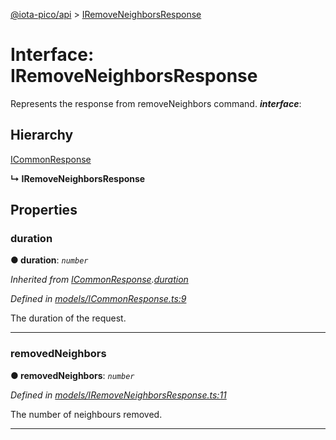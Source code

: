 [@iota-pico/api](../README.md) > [IRemoveNeighborsResponse](../interfaces/iremoveneighborsresponse.md)



# Interface: IRemoveNeighborsResponse


Represents the response from removeNeighbors command.
*__interface__*: 


## Hierarchy


 [ICommonResponse](icommonresponse.md)

**↳ IRemoveNeighborsResponse**








## Properties
<a id="duration"></a>

###  duration

**●  duration**:  *`number`* 

*Inherited from [ICommonResponse](icommonresponse.md).[duration](icommonresponse.md#duration)*

*Defined in [models/ICommonResponse.ts:9](https://github.com/iotaeco/iota-pico-api/blob/b456ac6/src/models/ICommonResponse.ts#L9)*



The duration of the request.




___

<a id="removedneighbors"></a>

###  removedNeighbors

**●  removedNeighbors**:  *`number`* 

*Defined in [models/IRemoveNeighborsResponse.ts:11](https://github.com/iotaeco/iota-pico-api/blob/b456ac6/src/models/IRemoveNeighborsResponse.ts#L11)*



The number of neighbours removed.




___


